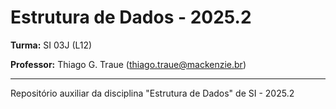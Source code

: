 
# Estrutura de Dados - 2025.2

**Turma:** SI 03J (L12)

**Professor:** Thiago G. Traue (thiago.traue@mackenzie.br)

---

Repositório auxiliar da disciplina "Estrutura de Dados" de SI - 2025.2


